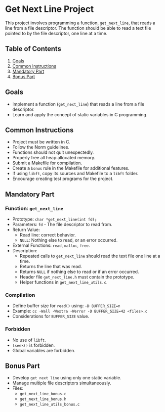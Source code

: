 # Get Next Line Project

This project involves programming a function, `get_next_line`, that reads a line from a file descriptor. The function should be able to read a text file pointed to by the file descriptor, one line at a time.

## Table of Contents
1. [Goals](#goals)
2. [Common Instructions](#common-instructions)
3. [Mandatory Part](#mandatory-part)
4. [Bonus Part](#bonus-part)

## Goals
- Implement a function (`get_next_line`) that reads a line from a file descriptor.
- Learn and apply the concept of static variables in C programming.

## Common Instructions
- Project must be written in C.
- Follow the Norm guidelines.
- Functions should not quit unexpectedly.
- Properly free all heap allocated memory.
- Submit a Makefile for compilation.
- Create a `bonus` rule in the Makefile for additional features.
- If using `libft`, copy its sources and Makefile to a `libft` folder.
- Encourage creating test programs for the project.

## Mandatory Part
### Function: `get_next_line`
- Prototype: `char *get_next_line(int fd);`
- Parameters: `fd` - The file descriptor to read from.
- Return Value: 
  - Read line: correct behavior.
  - `NULL`: Nothing else to read, or an error occurred.
- External Functions: `read`, `malloc`, `free`.
- Description: 
  - Repeated calls to `get_next_line` should read the text file one line at a time.
  - Returns the line that was read.
  - Returns `NULL` if nothing else to read or if an error occurred.
  - Header file `get_next_line.h` must contain the prototype.
  - Helper functions in `get_next_line_utils.c`.

### Compilation
- Define buffer size for `read()` using: `-D BUFFER_SIZE=n`
- Example: `cc -Wall -Wextra -Werror -D BUFFER_SIZE=42 <files>.c`
- Considerations for `BUFFER_SIZE` value.

### Forbidden
- No use of `libft`.
- `lseek()` is forbidden.
- Global variables are forbidden.

## Bonus Part
- Develop `get_next_line` using only one static variable.
- Manage multiple file descriptors simultaneously.
- Files: 
  - `get_next_line_bonus.c`
  - `get_next_line_bonus.h`
  - `get_next_line_utils_bonus.c`
